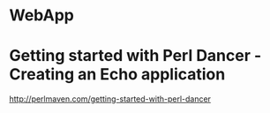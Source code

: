 # WebApp

# Getting started with Perl Dancer - Creating an Echo application
http://perlmaven.com/getting-started-with-perl-dancer
